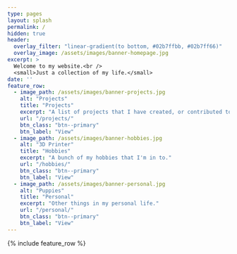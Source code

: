 ```yaml
---
type: pages
layout: splash
permalink: /
hidden: true
header:
  overlay_filter: "linear-gradient(to bottom, #02b7ffbb, #02b7ff66)"
  overlay_image: /assets/images/banner-homepage.jpg
excerpt: >
  Welcome to my website.<br />
  <small>Just a collection of my life.</small>
date: ''
feature_row:
  - image_path: /assets/images/banner-projects.jpg
    alt: "Projects"
    title: "Projects"
    excerpt: "A list of projects that I have created, or contributed to."
    url: "/projects/"
    btn_class: "btn--primary"
    btn_label: "View"
  - image_path: /assets/images/banner-hobbies.jpg
    alt: "3D Printer"
    title: "Hobbies"
    excerpt: "A bunch of my hobbies that I'm in to."
    url: "/hobbies/"
    btn_class: "btn--primary"
    btn_label: "View"
  - image_path: /assets/images/banner-personal.jpg
    alt: "Puppies"
    title: "Personal"
    excerpt: "Other things in my personal life."
    url: "/personal/"
    btn_class: "btn--primary"
    btn_label: "View"      
---
```


{% include feature_row %}